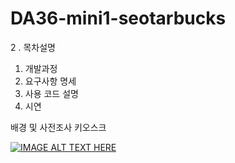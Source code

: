 # DA36-mini1-seotarbucks


<!-- 유영준 start -->

2 . 목차설명
1. 개발과정
2. 요구사항 명세
3. 사용 코드 설명
4. 시연

배경 및 사전조사
키오스크

[![IMAGE ALT TEXT HERE](https://img.youtube.com/vi/YOUTUBE_VIDEO_ID_HERE/0.jpg)](https://youtu.be/PY3MDnb6CKo?si=PmUeraXGG7QE6KHl)




<!-- 유영준 end -->

<!-- 이예진 start -->




<!-- 이예진 end -->

<!-- 김진수 start -->





<!-- 김진수 end -->


